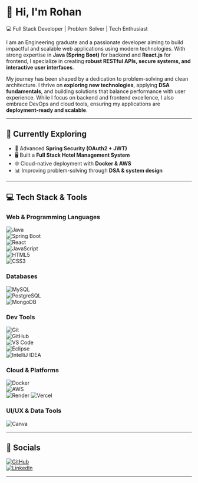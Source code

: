 # 👋 Hi, I'm Rohan  
💻 Full Stack Developer | Problem Solver | Tech Enthusiast  

I am an Engineering graduate and a passionate developer aiming to build impactful and scalable web applications using modern technologies. With strong expertise in **Java (Spring Boot)** for backend and **React.js** for frontend, I specialize in creating **robust RESTful APIs, secure systems, and interactive user interfaces**.  

My journey has been shaped by a dedication to problem-solving and clean architecture. I thrive on **exploring new technologies**, applying **DSA fundamentals**, and building solutions that balance performance with user experience. While I focus on backend and frontend excellence, I also embrace DevOps and cloud tools, ensuring my applications are **deployment-ready and scalable**.   

---

## 🚀 Currently Exploring
- 🔧 Advanced **Spring Security (OAuth2 + JWT)**
- 🖥️ Built a **Full Stack Hotel Management System**
- 🌐 Cloud-native deployment with **Docker & AWS**
- 📊 Improving problem-solving through **DSA & system design**

---

## 💻 Tech Stack & Tools  

### Web & Programming Languages  
![Java](https://img.shields.io/badge/Java-ED8B00?style=for-the-badge&logo=openjdk&logoColor=white)  
![Spring Boot](https://img.shields.io/badge/Spring%20Boot-6DB33F?style=for-the-badge&logo=springboot&logoColor=white)  
![React](https://img.shields.io/badge/React-20232A?style=for-the-badge&logo=react&logoColor=61DAFB)  
![JavaScript](https://img.shields.io/badge/JavaScript-F7DF1E?style=for-the-badge&logo=javascript&logoColor=black)  
![HTML5](https://img.shields.io/badge/HTML5-E34F26?style=for-the-badge&logo=html5&logoColor=white)  
![CSS3](https://img.shields.io/badge/CSS3-1572B6?style=for-the-badge&logo=css3&logoColor=white)  

### Databases  
![MySQL](https://img.shields.io/badge/MySQL-005C84?style=for-the-badge&logo=mysql&logoColor=white)  
![PostgreSQL](https://img.shields.io/badge/PostgreSQL-316192?style=for-the-badge&logo=postgresql&logoColor=white)  
![MongoDB](https://img.shields.io/badge/MongoDB-4EA94B?style=for-the-badge&logo=mongodb&logoColor=white)  

### Dev Tools  
![Git](https://img.shields.io/badge/Git-F05032?style=for-the-badge&logo=git&logoColor=white)  
![GitHub](https://img.shields.io/badge/GitHub-100000?style=for-the-badge&logo=github&logoColor=white)  
![VS Code](https://img.shields.io/badge/VS%20Code-0078d7?style=for-the-badge&logo=visualstudio&logoColor=white)  
![Eclipse](https://img.shields.io/badge/Eclipse-2C2255?style=for-the-badge&logo=eclipse&logoColor=white)  
![IntelliJ IDEA](https://img.shields.io/badge/IntelliJ-000000?style=for-the-badge&logo=intellij-idea&logoColor=white)  

### Cloud & Platforms  
![Docker](https://img.shields.io/badge/Docker-2496ED?style=for-the-badge&logo=docker&logoColor=white)  
![AWS](https://img.shields.io/badge/AWS-232F3E?style=for-the-badge&logo=amazon-aws&logoColor=white)  
![Render](https://img.shields.io/badge/Render-46E3B7?style=for-the-badge&logo=render&logoColor=black)
![Vercel](https://img.shields.io/badge/Vercel-000000?style=for-the-badge&logo=vercel&logoColor=white)


### UI/UX & Data Tools   
![Canva](https://img.shields.io/badge/Canva-00C4CC?style=for-the-badge&logo=canva&logoColor=white)  

---

## 📱 Socials  
[![GitHub](https://img.shields.io/badge/GitHub-100000?style=for-the-badge&logo=github&logoColor=white)](https://github.com/Rohan07github)  
[![LinkedIn](https://img.shields.io/badge/LinkedIn-0077B5?style=for-the-badge&logo=linkedin&logoColor=white)](https://www.linkedin.com/in/rohanj07)  

---
